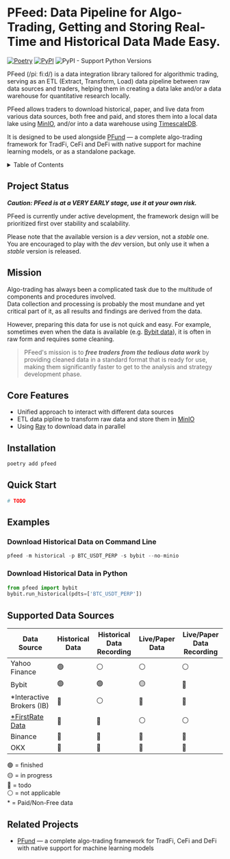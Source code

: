 # PFeed: Data Pipeline for Algo-Trading, Getting and Storing Real-Time and Historical Data Made Easy.

[![Poetry](https://img.shields.io/endpoint?url=https://python-poetry.org/badge/v0.json)](https://python-poetry.org/)
[![PyPI](https://img.shields.io/pypi/v/pfeed.svg)](https://pypi.org/project/pfeed)
![PyPI - Support Python Versions](https://img.shields.io/pypi/pyversions/pfeed)

PFeed (/piː fiːd/) is a data integration library tailored for algorithmic trading, 
serving as an ETL (Extract, Transform, Load) data pipeline between raw data sources and traders,
helping them in creating a data lake and/or a data warehouse for quantitative research locally.

PFeed allows traders to download historical, paper, and live data from various data sources, both free and paid,
and stores them into a local data lake using [MinIO](https://min.io/), and/or into a data warehouse using [TimescaleDB](https://www.timescale.com/).

It is designed to be used alongside [PFund](https://github.com/PFund-Software-Ltd/pfund) — a complete algo-trading framework for TradFi, CeFi and DeFi with native support for machine learning models, or as a standalone package.

<details>
<summary>Table of Contents</summary>

- [Project Status](#project-status)
- [Mission](#mission)
- [Core Features](#core-features)
- [Installation](#installation)
- [Quick Start](#quick-start)
- [Examples](#examples)
    - [Start Processing Historical Data](#start-processing-historical-data)
    - [Start Streaming Live Data](#start-streaming-live-data)
- [Supported Data Sources](#supported-data-sources)
- [Related Projects](#related-projects)

</details>


## Project Status
**_Caution: PFeed is at a VERY EARLY stage, use it at your own risk._**

PFeed is currently under active development, the framework design will be prioritized first over
stability and scalability. 

Please note that the available version is a *dev* version, not a *stable* one. \
You are encouraged to play with the *dev* version, but only use it when a *stable* version is released.


## Mission
Algo-trading has always been a complicated task due to the multitude of components and procedures involved. \
Data collection and processing is probably the most mundane and yet critical part of it, as all results and findings 
are derived from the data.

However, preparing this data for use is not quick and easy. For example, sometimes even when the data is available (e.g. [Bybit data](https://public.bybit.com/trading/)), it is often in raw form and requires some cleaning.

> PFeed's mission is to **_free traders from the tedious data work_** by providing cleaned data in a standard format that is ready for use, making them significantly faster to get to the analysis and strategy development phase.


## Core Features
- Unified approach to interact with different data sources 
- ETL data pipline to transform raw data and store them in [MinIO](https://min.io/)
- Using [Ray](https://github.com/ray-project/ray) to download data in parallel


## Installation
```bash
poetry add pfeed
```


## Quick Start
```python
# TODO
```


## Examples
### Download Historical Data on Command Line
```python
pfeed -m historical -p BTC_USDT_PERP -s bybit --no-minio
```

### Download Historical Data in Python
```python
from pfeed import bybit
bybit.run_historical(pdts=['BTC_USDT_PERP'])
```


## Supported Data Sources
| Data Source                                  | Historical Data | Historical Data Recording | Live/Paper Data | Live/Paper Data Recording |
| -------------------------------------------- | --------------- | ------------------------- | --------------- | ------------------------- |
| Yahoo Finance                                | 🟢              | ⚪                        | ⚪              | ⚪                        |
| Bybit                                        | 🟢              | 🟢                        | 🟡              | 🔴                        |
| *Interactive Brokers (IB)                    | 🔴              | ⚪                        | 🔴              | 🔴                        |
| [*FirstRate Data](https://firstratedata.com) | 🔴              | 🔴                        | ⚪              | ⚪                        |
| Binance                                      | 🔴              | 🔴                        | 🔴              | 🔴                        |
| OKX                                          | 🔴              | 🔴                        | 🔴              | 🔴                        |

🟢 = finished \
🟡 = in progress \
🔴 = todo \
⚪ = not applicable \
\* = Paid/Non-Free data


## Related Projects
- [PFund](https://github.com/PFund-Software-Ltd/pfund) — a complete algo-trading framework for TradFi, CeFi and DeFi with native support for machine learning models